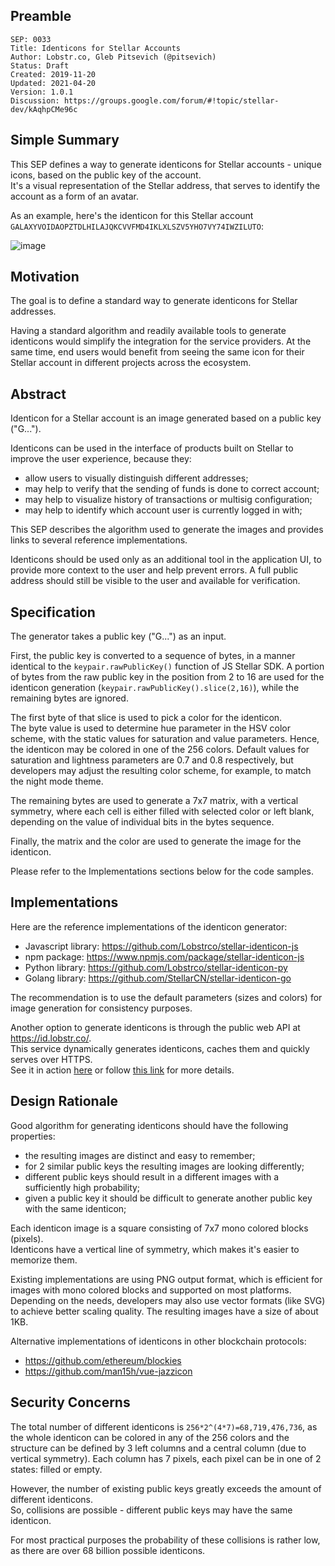 ## Preamble

```
SEP: 0033
Title: Identicons for Stellar Accounts
Author: Lobstr.co, Gleb Pitsevich (@pitsevich)
Status: Draft
Created: 2019-11-20
Updated: 2021-04-20
Version: 1.0.1
Discussion: https://groups.google.com/forum/#!topic/stellar-dev/kAqhpCMe96c
```

## Simple Summary

This SEP defines a way to generate identicons for Stellar accounts - unique
icons, based on the public key of the account.  
It's a visual representation of the Stellar address, that serves to identify
the account as a form of an avatar.

As an example, here's the identicon for this Stellar account
`GALAXYVOIDAOPZTDLHILAJQKCVVFMD4IKLXLSZV5YHO7VY74IWZILUTO`:

![image](https://id.lobstr.co/GALAXYVOIDAOPZTDLHILAJQKCVVFMD4IKLXLSZV5YHO7VY74IWZILUTO.png)

## Motivation

The goal is to define a standard way to generate identicons for Stellar
addresses.

Having a standard algorithm and readily available tools to generate identicons
would simplify the integration for the service providers. At the same time, end
users would benefit from seeing the same icon for their Stellar account in
different projects across the ecosystem.

## Abstract

Identicon for a Stellar account is an image generated based on a public key
("G...").

Identicons can be used in the interface of products built on Stellar to improve
the user experience, because they:

- allow users to visually distinguish different addresses;
- may help to verify that the sending of funds is done to correct account;
- may help to visualize history of transactions or multisig configuration;
- may help to identify which account user is currently logged in with;

This SEP describes the algorithm used to generate the images and provides links
to several reference implementations.

Identicons should be used only as an additional tool in the application UI, to
provide more context to the user and help prevent errors. A full public address
should still be visible to the user and available for verification.

## Specification

The generator takes a public key ("G...") as an input.

First, the public key is converted to a sequence of bytes, in a manner
identical to the `keypair.rawPublicKey()` function of JS Stellar SDK. A portion
of bytes from the raw public key in the position from 2 to 16 are used for the
identicon generation (`keypair.rawPublicKey().slice(2,16)`), while the
remaining bytes are ignored.

The first byte of that slice is used to pick a color for the identicon.  
The byte value is used to determine hue parameter in the HSV color scheme, with
the static values for saturation and value parameters. Hence, the identicon may
be colored in one of the 256 colors. Default values for saturation and
lightness parameters are 0.7 and 0.8 respectively, but developers may adjust
the resulting color scheme, for example, to match the night mode theme.

The remaining bytes are used to generate a 7x7 matrix, with a vertical
symmetry, where each cell is either filled with selected color or left blank,
depending on the value of individual bits in the bytes sequence.

Finally, the matrix and the color are used to generate the image for the
identicon.

Please refer to the Implementations sections below for the code samples.

## Implementations

Here are the reference implementations of the identicon generator:

- Javascript library: https://github.com/Lobstrco/stellar-identicon-js
- npm package: https://www.npmjs.com/package/stellar-identicon-js
- Python library: https://github.com/Lobstrco/stellar-identicon-py
- Golang library: https://github.com/StellarCN/stellar-identicon-go

The recommendation is to use the default parameters (sizes and colors) for
image generation for consistency purposes.

Another option to generate identicons is through the public web API at
https://id.lobstr.co/.  
This service dynamically generates identicons, caches them and quickly serves
over HTTPS.  
See it in action
[here](https://id.lobstr.co/GBIDGDSVQXAHGZNOETS7ADUMWCDSQJU4R53EZRK6ONP3BA42UJL5PAHR.png)
or follow [this link](https://github.com/Lobstrco/stellar-identicon-py#web-api)
for more details.

## Design Rationale

Good algorithm for generating identicons should have the following properties:

- the resulting images are distinct and easy to remember;
- for 2 similar public keys the resulting images are looking differently;
- different public keys should result in a different images with a sufficiently
  high probability;
- given a public key it should be difficult to generate another public key with
  the same identicon;

Each identicon image is a square consisting of 7x7 mono colored blocks
(pixels).  
Identicons have a vertical line of symmetry, which makes it's easier to
memorize them.

Existing implementations are using PNG output format, which is efficient for
images with mono colored blocks and supported on most platforms. Depending on
the needs, developers may also use vector formats (like SVG) to achieve better
scaling quality. The resulting images have a size of about 1KB.

Alternative implementations of identicons in other blockchain protocols:

- https://github.com/ethereum/blockies
- https://github.com/man15h/vue-jazzicon

## Security Concerns

The total number of different identicons is `256*2^(4*7)=68,719,476,736`, as
the whole identicon can be colored in any of the 256 colors and the structure
can be defined by 3 left columns and a central column (due to vertical
symmetry). Each column has 7 pixels, each pixel can be in one of 2 states:
filled or empty.

However, the number of existing public keys greatly exceeds the amount of
different identicons.  
So, collisions are possible - different public keys may have the same
identicon.

For most practical purposes the probability of these collisions is rather low,
as there are over 68 billion possible identicons.
